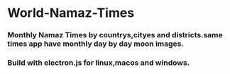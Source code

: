 # World-Namaz-Times
### Monthly Namaz Times by countrys,cityes and districts.same times app have monthly day by day moon images.
### Build with electron.js for linux,macos and windows.
